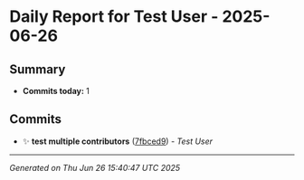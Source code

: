 # Daily Report for Test User - 2025-06-26

## Summary
- **Commits today:** 1

## Commits

- ✨ **test multiple contributors** ([7fbced9](../../commit/7fbced9)) - *Test User*

---
*Generated on Thu Jun 26 15:40:47 UTC 2025*

